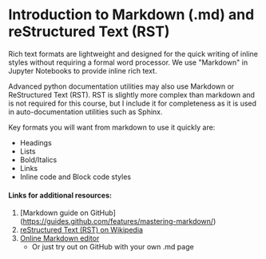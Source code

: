 # Introduction to Markdown (.md) and reStructured Text (RST)
Rich text formats are lightweight and designed for the quick writing of inline styles without requiring a formal word processor. We use "Markdown" in Jupyter Notebooks to provide inline rich text.

Advanced python documentation utilities may also use Markdown or ReStructured Text (RST). RST is slightly more complex than markdown and is not required for this course, but I include it for completeness as it is used in auto-documentation utilities such as Sphinx.

Key formats you will want from markdown to use it quickly are:
* Headings
* Lists
* Bold/Italics
* Links
* Inline code and Block code styles

#### Links for additional resources:
1. [Markdown guide on GitHub] (https://guides.github.com/features/mastering-markdown/)
2. [reStructured Text (RST) on Wikipedia](https://en.wikipedia.org/wiki/ReStructuredText)
3. [Online Markdown editor](https://dillinger.io/)
   * Or just try out on GitHub with your own .md page
